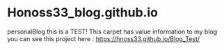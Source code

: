 # Honoss33_blog.github.io
personalBlog this is a TEST!
This carpet has value information to my blog
you can see this project here : https://hnoss33.github.io/Blog_Test/
